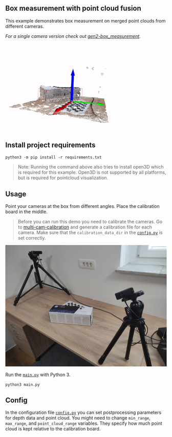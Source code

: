 ## Box measurement with point cloud fusion
This example demonstrates box measurement on merged point clouds from different cameras.

_For a single camera version check out [gen2-box_measurement](https://github.com/luxonis/depthai-experiments/tree/master/gen2-box_measurement)._

![demo](img/demo.gif)
## Install project requirements
```
python3 -m pip install -r requirements.txt
```
> Note: Running the command above also tries to install open3D which is required for this example. Open3D is not supported by all platforms, but is required for pointcloud visualization.

## Usage
Point your cameras at the box from different angles. Place the calibration board in the middle.
> Before you can run this demo you need to calibrate the cameras. Go to [multi-cam-calibration](../multi-cam-calibration) and generate a calibration file for each camera. Make sure that the `calibration_data_dir` in the [`config.py`](config.py) is set correctly.

![setup](img/setup.jpg)

Run the [`main.py`](main.py) with Python 3.
```
python3 main.py
```

## Config
In the configuration file [`config.py`](config.py) you can set postprocessing parameters for depth data and point cloud. You might need to change `min_range`, `max_range`, and `point_cloud_range` variables. They specify how much point cloud is kept relative to the calibration board.

